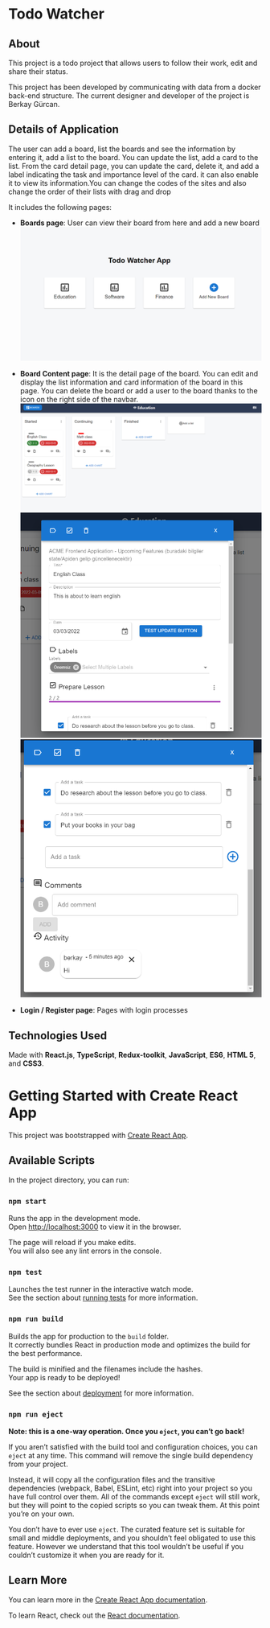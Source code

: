 # Todo Watcher

## About
This project is a todo project that allows users to follow their work, edit and share their status.

This project has been developed by communicating with data from a docker back-end structure. The current designer and developer of the project is Berkay Gürcan.


## Details of Application
The user can add a board, list the boards and see the information by entering it, add a list to the board. You can update the list, add a card to the list. From the card detail page, you can update the card, delete it, and add a label indicating the task and importance level of the card. it can also enable it to view its information.You can change the codes of the sites and also change the order of their lists with drag and drop

It includes the following pages:
- **Boards page**: User can view their board from here and add a new board
![Boards Image](images/boardsPage.PNG)
- **Board Content page**: It is the detail page of the board. You can edit and display the list information and card information of the board in this page. You can delete the board or add a user to the board thanks to the icon on the right side of the navbar. 
![Board Content Image](images/boardContentPage.PNG)
![Board Content Detail Image 1](images/BoardContentDetail1.PNG)
![Board Content Detail Image 2](images/BoardContentDetail2.PNG)

- **Login / Register page**: Pages with login processes
  

## Technologies Used
Made with **React.js**, **TypeScript**, **Redux-toolkit**, **JavaScript**, **ES6**, **HTML 5**, and **CSS3**.

# Getting Started with Create React App

This project was bootstrapped with [Create React App](https://github.com/facebook/create-react-app).

## Available Scripts

In the project directory, you can run:

### `npm start`

Runs the app in the development mode.\
Open [http://localhost:3000](http://localhost:3000) to view it in the browser.

The page will reload if you make edits.\
You will also see any lint errors in the console.

### `npm test`

Launches the test runner in the interactive watch mode.\
See the section about [running tests](https://facebook.github.io/create-react-app/docs/running-tests) for more information.

### `npm run build`

Builds the app for production to the `build` folder.\
It correctly bundles React in production mode and optimizes the build for the best performance.

The build is minified and the filenames include the hashes.\
Your app is ready to be deployed!

See the section about [deployment](https://facebook.github.io/create-react-app/docs/deployment) for more information.

### `npm run eject`

**Note: this is a one-way operation. Once you `eject`, you can’t go back!**

If you aren’t satisfied with the build tool and configuration choices, you can `eject` at any time. This command will remove the single build dependency from your project.

Instead, it will copy all the configuration files and the transitive dependencies (webpack, Babel, ESLint, etc) right into your project so you have full control over them. All of the commands except `eject` will still work, but they will point to the copied scripts so you can tweak them. At this point you’re on your own.

You don’t have to ever use `eject`. The curated feature set is suitable for small and middle deployments, and you shouldn’t feel obligated to use this feature. However we understand that this tool wouldn’t be useful if you couldn’t customize it when you are ready for it.

## Learn More

You can learn more in the [Create React App documentation](https://facebook.github.io/create-react-app/docs/getting-started).

To learn React, check out the [React documentation](https://reactjs.org/).
